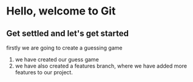 # Hello, welcome to Git

## Get settled and let's get started
 firstly we are going to create a guessing game

1. we have  created our guess game
2. we have also created a features branch, where we have added more features to our project.